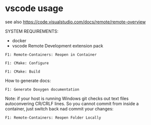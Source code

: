 # vscode usage

see also https://code.visualstudio.com/docs/remote/remote-overview

SYSTEM REQUIREMENTS:
- docker
- vscode Remote Development extension pack

```F1: Remote-Containers: Reopen in Container```

```F1: CMake: Configure```

```F1: CMake: Build```

How to generate docs:

```F1: Generate Doxygen documentation```

Note: if your host is running Windows git checks out text files autoconvering CR/CRLF lines. So you cannot commit from inside a container, just switch back nad commit your changes:

```F1: Remote-Containers: Reopen Folder Locally```
